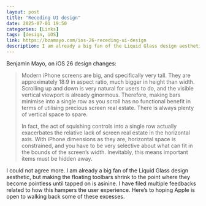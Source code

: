```yaml
---
layout: post
title: "Receding UI design"
date: 2025-07-01 19:50
categories: [Links]
tags: [design, iOS]
link: https://bzamayo.com/ios-26-receding-ui-design
description: I am already a big fan of the Liquid Glass design aesthetic, but making the floating toolbars shrink to the point where they become pointless until tapped on is asinine.
---
```


Benjamin Mayo, on iOS 26 design changes:

>Modern iPhone screens are big, and specifically very tall. They are approximately 18:9 in aspect ratio, much bigger in height than width. Scrolling up and down is very natural for users to do, and the visible vertical viewport is already ginormous. Therefore, making bars minimise into a single row as you scroll has no functional benefit in terms of utilising precious screen real estate. There is always plenty of vertical space to spare.
>
>In fact, the act of squishing controls into a single row actually exacerbates the relative lack of screen real estate in the horizontal axis. With iPhone dimensions as they are, horizontal space is constrained, and you have to be very selective about what can fit in the bounds of the screen’s width. Inevitably, this means important items must be hidden away.

I could not agree more. I am already a big fan of the Liquid Glass design aesthetic, but making the floating toolbars shrink to the point where they become pointless until tapped on is asinine. I have filed multiple feedbacks related to how this hampers the user experience. Here’s to hoping Apple is open to walking back some of these excesses.
